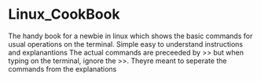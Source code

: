 # Linux_CookBook
The handy book for a newbie in linux which shows the basic commands for usual operations on the  terminal. Simple easy to understand instructions and explanantions
The actual commands are preceeded by >> but when typing on the terminal, ignore the >>. Theyre meant to seperate the commands from the 
explanations
